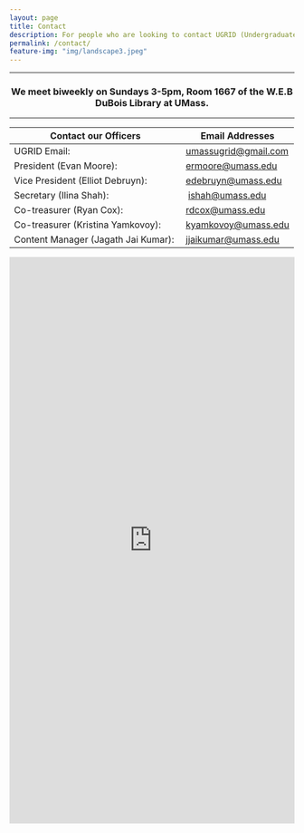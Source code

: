 ```yaml
---
layout: page
title: Contact
description: For people who are looking to contact UGRID (Undergraduate Researchers Interested in Data) located at UMass. Feel free to email our main account or any of our officers. 
permalink: /contact/
feature-img: "img/landscape3.jpeg"
---
```


-----

<center><h3>We meet biweekly on Sundays 3-5pm, Room 1667 of the W.E.B DuBois Library at UMass.</h3></center>

-----

Contact our Officers                                        | Email Addresses
----------------------------------------------------------- | -----------------------------------------------------------
UGRID Email:                                                |  <umassugrid@gmail.com>
President (Evan Moore):                                     |  <ermoore@umass.edu>
Vice President (Elliot Debruyn):                            |  <edebruyn@umass.edu>
Secretary (Ilina Shah):                                     |  <ishah@umass.edu>
Co-treasurer (Ryan Cox):                                    |  <rdcox@umass.edu>
Co-treasurer (Kristina Yamkovoy):                           |  <kyamkovoy@umass.edu> 
Content Manager (Jagath Jai Kumar):                         |  <jjaikumar@umass.edu>

<iframe src="https://docs.google.com/forms/d/e/1FAIpQLSesUvgBN3yv7W5qPWy4w7wnOP9wck9LjZwkp4KoH09ynElqvQ/viewform?embedded=true" width="100%" height="1000" frameborder="0" marginheight="0" marginwidth="0">Loading...</iframe>
